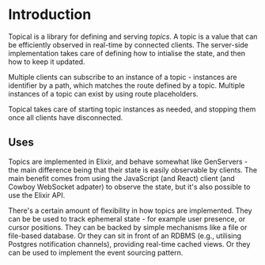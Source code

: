 # Introduction

Topical is a library for defining and serving _topics_. A topic is a value that can be efficiently
observed in real-time by connected clients. The server-side implementation takes care of defining
how to intialise the state, and then how to keep it updated.

Multiple clients can subscribe to an instance of a topic - instances are identifier by a path,
which matches the route defined by a topic. Multiple instances of a topic can exist by using route
placeholders.

Topical takes care of starting topic instances as needed, and stopping them once all clients have
disconnected.

## Uses

Topics are implemented in Elixir, and behave somewhat like GenServers - the main difference being
that their state is easily observable by clients. The main benefit comes from using the JavaScript
(and React) client (and Cowboy WebSocket adpater) to observe the state, but it's also possible to
use the Elixir API.

There's a certain amount of flexibility in how topics are implemented. They can be be used to track
ephemeral state - for example user presence, or cursor positions. They can be backed by simple
mechanisms like a file or file-based database. Or they can sit in front of an RDBMS (e.g., utilising
Postgres notification channels), providing real-time cached views. Or they can be used to implement
the event sourcing pattern.

